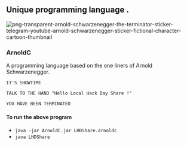 ## Unique programming language .
![png-transparent-arnold-schwarzenegger-the-terminator-sticker-telegram-youtube-arnold-schwarzenegger-sticker-fictional-character-cartoon-thumbnail](https://user-images.githubusercontent.com/47265493/113343798-e6455380-934d-11eb-8360-fdb184d08e7d.png)

### ArnoldC
A programming language based on the one liners of Arnold Schwarzenegger.

```
IT'S SHOWTIME

TALK TO THE HAND "Hello Local Hack Day Share !"

YOU HAVE BEEN TERMINATED

```
#### To run the above program 
- `java -jar ArnoldC.jar LHDShare.arnoldc`
- `java LHDShare`
